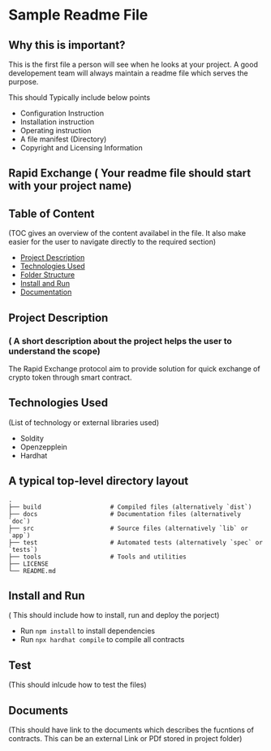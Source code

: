 # Sample Readme File  
## Why this is important?  
This is the first file a person will see when he looks at your project. A good developement team will always maintain a readme file which serves the purpose. 

This should Typically include below points  
* Configuration Instruction
* Installation instruction
* Operating instruction
* A file manifest (Directory)
* Copyright and Licensing Information

## Rapid Exchange ( Your readme file should start with your project name)

## Table of Content
(TOC gives an overview of the content availabel in the file. It also make easier for the user to navigate directly to the required section)

- [Project Description](#project-description)
- [Technologies Used](#technologies-used)
- [Folder Structure](#a-typical-top-level-directory-layout)
- [Install and Run](#install-and-run)
- [Documentation](#documentation)

## Project Description 
### ( A short description about the project helps the user to understand the scope)  
The Rapid Exchange protocol aim to provide solution for quick exchange of crypto token through smart contract.

## Technologies Used 
(List of technology or external libraries used)
- Soldity
- Openzepplein
- Hardhat

## A typical top-level directory layout

    .
    ├── build                   # Compiled files (alternatively `dist`)
    ├── docs                    # Documentation files (alternatively `doc`)
    ├── src                     # Source files (alternatively `lib` or `app`)
    ├── test                    # Automated tests (alternatively `spec` or `tests`)
    ├── tools                   # Tools and utilities
    ├── LICENSE
    └── README.md

## Install and Run

( This should include how to install, run and deploy the porject)

- Run `npm install` to install dependencies
- Run `npx hardhat compile` to compile all contracts

## Test  
(This should inlcude how to test the files)

## Documents
(This should have link to the documents which describes the fucntions of contracts. This can be an external Link or PDf stored in project folder)
